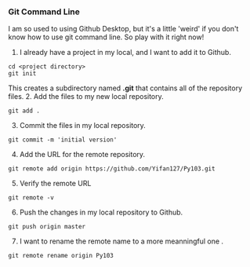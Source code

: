 ### Git Command Line

I am so used to using Github Desktop, but it's a little 'weird' if you don't know how to use git command line. So play with it right now!

 1. I already have a project in my local, and I want to add it to Github.
 
 ```
 cd <project directory>
 git init
 ```
 This creates a subdirectory named **.git** that contains all of the repository files.
 2. Add the files to my new local repository.
 ```
 git add .
 ```
 3. Commit the files in my local repository.
 ```
 git commit -m 'initial version'
 ```
 4. Add the URL for the remote repository.
 ```
 git remote add origin https://github.com/Yifan127/Py103.git
 ```
 5. Verify the remote URL
 ```
 git remote -v
 ```
 6. Push the changes in my local repository to Github.
 ```
 git push origin master
 ```
 7. I want to rename the remote name <origin> to a more meanningful one <Py103>.
```
git remote rename origin Py103
```


